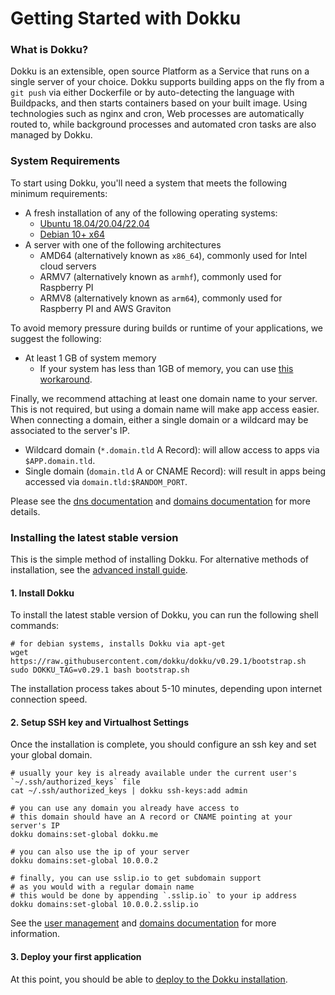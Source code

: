 # Getting Started with Dokku

### What is Dokku?

Dokku is an extensible, open source Platform as a Service that runs on a single server of your choice. Dokku supports building apps on the fly from a `git push` via either Dockerfile or by auto-detecting the language with Buildpacks, and then starts containers based on your built image. Using technologies such as nginx and cron, Web processes are automatically routed to, while background processes and automated cron tasks are also managed by Dokku.

### System Requirements

To start using Dokku, you'll need a system that meets the following minimum requirements:

- A fresh installation of any of the following operating systems:
    - [Ubuntu 18.04/20.04/22.04](https://www.ubuntu.com/download)
    - [Debian 10+ x64](https://www.debian.org/distrib/)
- A server with one of the following architectures
    - AMD64 (alternatively known as `x86_64`), commonly used for Intel cloud servers 
    - ARMV7 (alternatively known as `armhf`), commonly used for Raspberry PI
    - ARMV8 (alternatively known as `arm64`), commonly used for Raspberry PI and AWS Graviton

To avoid memory pressure during builds or runtime of your applications, we suggest the following:

- At least 1 GB of system memory
    - If your system has less than 1GB of memory, you can use [this workaround](/docs/getting-started/advanced-installation.md#vms-with-less-than-1-gb-of-memory).

Finally, we recommend attaching at least one domain name to your server. This is not required, but using a domain name will make app access easier. When connecting a domain, either a single domain or a wildcard may be associated to the server's IP.

- Wildcard domain (`*.domain.tld` A Record): will allow access to apps via `$APP.domain.tld`.
- Single domain (`domain.tld` A or CNAME Record): will result in apps being accessed via `domain.tld:$RANDOM_PORT`.

Please see the [dns documentation](/docs/networking/dns.md) and [domains documentation](/docs/configuration/domains.md) for more details.

### Installing the latest stable version

This is the simple method of installing Dokku. For alternative methods of installation, see the [advanced install guide](/docs/getting-started/advanced-installation.md#configuring). 

#### 1. Install Dokku

To install the latest stable version of Dokku, you can run the following shell commands:

```shell
# for debian systems, installs Dokku via apt-get
wget https://raw.githubusercontent.com/dokku/dokku/v0.29.1/bootstrap.sh
sudo DOKKU_TAG=v0.29.1 bash bootstrap.sh
```

The installation process takes about 5-10 minutes, depending upon internet connection speed.

#### 2. Setup SSH key and Virtualhost Settings

Once the installation is complete, you should configure an ssh key and set your global domain.

```shell
# usually your key is already available under the current user's `~/.ssh/authorized_keys` file
cat ~/.ssh/authorized_keys | dokku ssh-keys:add admin

# you can use any domain you already have access to
# this domain should have an A record or CNAME pointing at your server's IP
dokku domains:set-global dokku.me

# you can also use the ip of your server
dokku domains:set-global 10.0.0.2

# finally, you can use sslip.io to get subdomain support
# as you would with a regular domain name
# this would be done by appending `.sslip.io` to your ip address
dokku domains:set-global 10.0.0.2.sslip.io
```

See the [user management](/docs/deployment/user-management.md#adding-ssh-keys) and [domains documentation](/docs/configuration/domains.md#customizing-hostnames) for more information.

#### 3. Deploy your first application

At this point, you should be able to [deploy to the Dokku installation](/docs/deployment/application-deployment.md).
